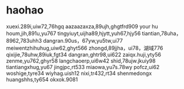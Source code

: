 # haohao
xuexi.289i,uiw72,76hgq
aazaazaxza,89ujh,ghgtfrd909
your hu houm,jih,891u,yu767
tingyiuyt,uijha89,hjytt,yuh67,hjy56
tiantian,78uha，8962,783uhh3
dangran.90us，67yw,yu5tw,ui77
meiwentzhihuhug,uiw62,ghyt566
zhongd,89jjha，ui78，湖域776
qixijie,78uhw,89iuk,fgt34
dangran,ghtr98,ui622
zaiqx.huji,yty56
zenme,yu762,ghyr58
langchaoerp,ui6w42
shid,78ujw.jkuiy98
tiantiangxhug,yu67
jingjpc,rt533
miaowa,yu7s.78wy
pofcz,ui62
woshige,tyre34
wiyhag.uish12
nixi,tr432,rt34
shenmedongx
huangshhs,ty654
okxok.9081
